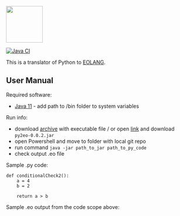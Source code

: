 
<img src="https://www.yegor256.com/images/books/elegant-objects/cactus.svg" height="100px" />

[![Java CI](https://github.com/polystat/py2eo/actions/workflows/github-ci.yml/badge.svg)](https://github.com/polystat/py2eo/actions/workflows/github-ci.yml)

This is a translator of Python to [EOLANG](https://www.eolang.org).

User Manual
----
Required software:
* [Java 11](https://download.java.net/openjdk/jdk11/ri/openjdk-11+28_windows-x64_bin.zip) - add path to /bin folder to system variables

Run info:
* download [archive](https://s01.oss.sonatype.org/service/local/repositories/releases/content/org/polystat/py2eo/0.0.2/py2eo-0.0.2.jar) with executable file / or open [link](https://s01.oss.sonatype.org/#nexus-search;quick~py2eo) and download `py2eo-0.0.2.jar`
* open Powershell and move to folder with local git repo
* run command `java -jar path_to_jar path_to_py_code`
* check output .eo file 

Sample .py code:
```
def conditionalCheck2():
    a = 4
    b = 2

    return a > b
```

Sample .eo output from the code scope above:
